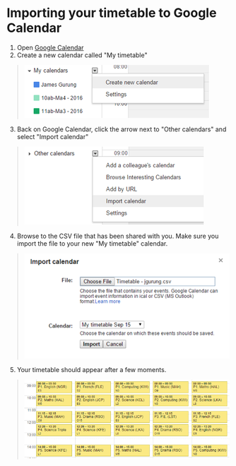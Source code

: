 # Importing your timetable to Google Calendar

1. Open [Google Calendar](https://calendar.google.com)
2. Create a new calendar called "My timetable"

> ![New calendar](new-calendar.png)

3. Back on Google Calendar, click the arrow next to "Other calendars" and select "Import calendar"

> ![Import calendar link](import-calendar-link.png)

4. Browse to the CSV file that has been shared with you. Make sure you import the file to your new "My timetable" calendar.

> ![Import calendar link](import-calendar-dialog.png)

5. Your timetable should appear after a few moments.

> ![Student timetable](student-timetable.png)
